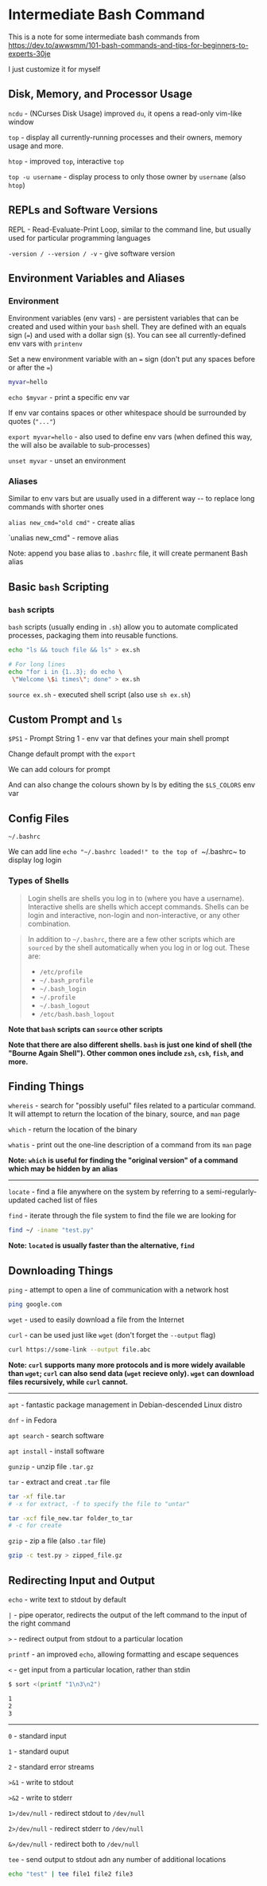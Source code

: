 # Intermediate Bash Command

This is a note for some intermediate bash commands from https://dev.to/awwsmm/101-bash-commands-and-tips-for-beginners-to-experts-30je

I just customize it for myself

## Disk, Memory, and Processor Usage

`ncdu` - (NCurses Disk Usage) improved `du`, it opens a read-only vim-like window

`top` - display all currently-running processes and their owners, memory usage and more.

`htop` - improved `top`, interactive `top`

`top -u username` - display process to only those owner by `username` (also `htop`)

## REPLs and Software Versions

REPL - Read-Evaluate-Print Loop, similar to the command line, but usually used for particular programming languages

`-version / --version / -v` - give software version

## Environment Variables and Aliases

### Environment

Environment variables (env vars) - are persistent variables that can be created and used within your `bash` shell. They are defined with an equals sign (`=`) and used with a dollar sign (`$`). You can see all currently-defined env vars with `printenv`

Set a new environment variable with an `=` sign (don't put any spaces before or after the `=`)

```bash
myvar=hello
```

`echo $myvar` - print a specific env var

If env var contains spaces or other whitespace should be surrounded by quotes (`"..."`)

`export myvar=hello` - also used to define env vars (when defined this way, the will also be available to sub-processes)

`unset myvar` - unset an environment

### Aliases

Similar to env vars but are usually used in a different way -- to replace long commands with shorter ones

`alias new_cmd="old cmd"` - create alias

`unalias new_cmd" - remove alias

Note: append you base alias to `.bashrc` file, it will create permanent Bash alias

## Basic `bash` Scripting

### `bash` scripts

`bash` scripts (usually ending in `.sh`) allow you to automate complicated processes, packaging them into reusable functions.

```bash
echo "ls && touch file && ls" > ex.sh

# For long lines
echo "for i in {1..3}; do echo \
 \"Welcome \$i times\"; done" > ex.sh
```

`source ex.sh` - executed shell script (also use `sh ex.sh`)

## Custom Prompt and `ls`

`$PS1` - Prompt String 1 - env var that defines your main shell prompt

Change default prompt with the `export`

We can add colours for prompt

And can also change the colours shown by ls by editing the `$LS_COLORS` env var

## Config Files

`~/.bashrc`

We can add line `echo "~/.bashrc loaded!" to the top of `~/.bashrc~ to display log login

### Types of Shells

> Login shells are shells you log in to (where you have a username). Interactive shells are shells which accept commands. Shells can be login and interactive, non-login and non-interactive, or any other combination.

> In addition to `~/.bashrc`, there are a few other scripts which are `sourced` by the shell automatically when you log in or log out. These are:
> * `/etc/profile`
> * `~/.bash_profile`
> * `~/.bash_login`
> * `~/.profile`
> * `~/.bash_logout`
> * `/etc/bash.bash_logout`

**Note that `bash` scripts can `source` other scripts**

**Note that there are also different shells. `bash` is just one kind of shell (the "Bourne Again Shell"). Other common ones include `zsh`, `csh`, `fish`, and more.**

## Finding Things

`whereis` - search for "possibly useful" files related to a particular command. It will attempt to return the location of the binary, source, and `man` page

`which` - return the location of the binary

`whatis` - print out the one-line description of a command from its `man` page

**Note: `which` is useful for finding the "original version" of a command which may be hidden by an alias**

---

`locate` - find a file anywhere on the system by referring to a semi-regularly-updated cached list of files

`find` - iterate through the file system to find the file we are looking for 

```bash
find ~/ -iname "test.py"
```

**Note: `located` is usually faster than the alternative, `find`**

## Downloading Things

`ping` - attempt to open a line of communication with a network host

```bash
ping google.com
```

`wget` - used to easily download a file from the Internet

`curl` - can be used just like `wget` (don't forget the `--output` flag)

```bash
curl https://some-link --output file.abc
```

**Note: `curl` supports many more protocols and is more widely available than `wget`; `curl` can also send data (`wget` recieve only). `wget` can download files recursively, while `curl` cannot.**

---

`apt` - fantastic package management in Debian-descended Linux distro

`dnf` - in Fedora

`apt search` - search software

`apt install` - install software

`gunzip` - unzip file `.tar.gz`

`tar` - extract and creat `.tar` file

```bash
tar -xf file.tar
# -x for extract, -f to specify the file to "untar"

tar -xcf file_new.tar folder_to_tar
# -c for create
```

`gzip` - zip a file (also `.tar` file)

```bash
gzip -c test.py > zipped_file.gz
```

## Redirecting Input and Output

`echo` - write text to stdout by default

`|` - pipe operator, redirects the output of the left command to the input of the right command

`>` - redirect output from stdout to a particular location

`printf` - an improved `echo`, allowing formatting and escape sequences

`<` - get input from a particular location, rather than stdin

```bash
$ sort <(printf "1\n3\n2")

1
2
3
```
---

`0` - standard input

`1` - standard ouput

`2` - standard error streams

`>&1` - write to stdout

`>&2` - write to stderr

`1>/dev/null` - redirect stdout to `/dev/null`

`2>/dev/null` - redirect stderr to `/dev/null`

`&>/dev/null` - redirect both to `/dev/null`

`tee` - send output to stdout adn any number of additional locations

```bash
echo "test" | tee file1 file2 file3
```

